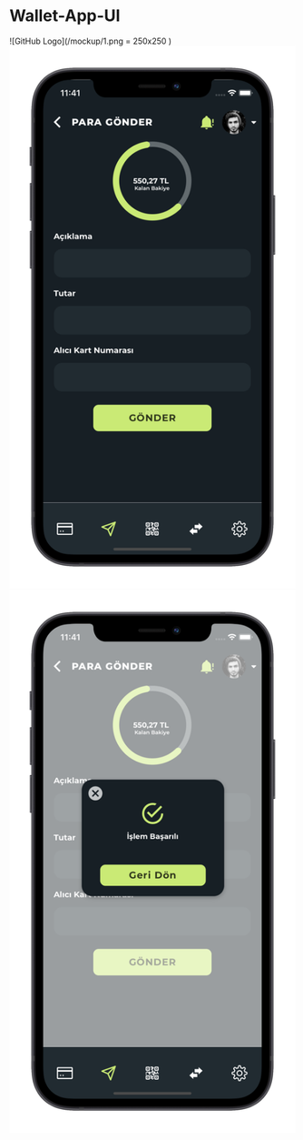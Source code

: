# Wallet-App-UI

![GitHub Logo](/mockup/1.png = 250x250 )
![GitHub Logo](/mockup/2.png)
![GitHub Logo](/mockup/3.png)
